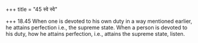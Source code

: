 +++
title = "45 स्वे स्वे"

+++
18.45 When one is devoted to his own duty in a way mentioned earlier, he
attains perfection i.e., the supreme state. When a person is devoted to
his duty, how he attains perfection, i.e., attains the supreme state,
listen.

